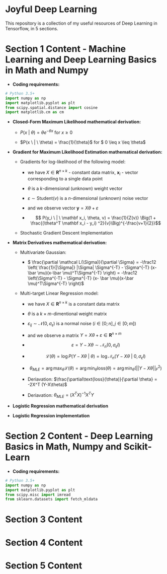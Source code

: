 <style TYPE="text/css">
code.has-jax {font: inherit; font-size: 100%; background: inherit; border: inherit;}
</style>
<script type="text/x-mathjax-config">
MathJax.Hub.Config({
  tex2jax: {inlineMath: [['$','$'], ['\\(','\\)']]}
});
</script>
<script type="text/javascript" async src="path-to-mathjax/MathJax.js?config=TeX-AMS_CHTML"></script>
<script type="text/javascript" async
  src="https://cdnjs.cloudflare.com/ajax/libs/mathjax/2.7.0/MathJax.js?config=TeX-MML-AM_CHTML">
</script>




Joyful Deep Learning
=========================

This repository is a collection of my useful resources of Deep Learning in Tensorflow, in 5 sections.

# Section 1 Content - Machine Learning and Deep Learning Basics in Math and Numpy

* **Coding requirements:**

```python
# Python 3.5+
import numpy as np
import matplotlib.pyplot as plt
from scipy.spatial.distance import cosine
import matplotlib.cm as cm

```

* **Closed-Form Maximum Likelihood mathematical derivation:**

    + $P(x \ | \ \theta) = \theta e^{-\theta x}$ for $x \geq 0$

    + $P(x \ | \ \theta) = \frac{1}{\theta}$ for $ 0 \leq x \leq \theta$

* **Gradient for Maximum Likelihood Estimation mathematical derivation:**
    
    + Gradients for log-likelihood of the following model:

        - we have $X \in \mathbf R^{n \times k}$ - constant data matrix, $\mathbf x_i$ - vector corresponding to a single data point

        - $\theta$ is a $k$-dimensional (unknown) weight vector

        - $\varepsilon \sim \text{Student}(v)$ is a $n$-dimensional (unknown) noise vector

        - and we observe vector $\mathbf y = X\theta + \varepsilon$

        - $$ P(y_i \ | \ \mathbf x_i, \theta, v) = \frac{1}{Z(v)} \Big(1 + \frac{(\theta^T \mathbf x_i - y_i) ^2}{v}\Big)^{-\frac{v+1}{2}}$$

    + Stochastic Gradient Descent Implementation

* **Matrix Derivatives mathematical derivation:**
    
    + Multivariate Gaussian:

        - $ \frac{\partial \mathcal L(\Sigma)}{\partial \Sigma} = -\frac12 \left( \frac{1}{|\Sigma|} |\Sigma| \Sigma^{-T}  - \Sigma^{-T} (x- \bar \mu)(x-\bar \mu)^T\Sigma^{-T} \right) =  -\frac12 \left(\Sigma^{-T}  - \Sigma^{-T} (x- \bar \mu)(x-\bar \mu)^T\Sigma^{-T} \right)$

    + Multi-target Linear Regression model:

        - we have $X \in \mathbf R^{n \times k}$ is a constant data matrix

        - $\theta$ is a $k \times m$-dimentional weight matrix

        - $\varepsilon_{ij} \sim \mathcal N(0, \sigma_\epsilon)$ is a normal noise ($i \in [0; n], j \in [0;m]$)

        - and we observe a matrix $Y = X\theta + \varepsilon \in \mathbf R^{n \times m}$

        - $$\varepsilon = Y - X\theta \sim \mathcal N_n(0, \sigma_\epsilon I)$$

        - $$\mathcal L(\theta) = \log P(Y - X\theta \ | \ \theta) = \log \mathcal N_n(Y - X\theta \ | \ 0, \sigma_\epsilon I)$$

        - $$\theta_{MLE} = \arg \max_{\theta} \mathcal L(\theta) = \arg \min_{\theta} \text{loss}(\theta) = \arg \min_{\theta} \big( ||Y-X\theta||^2_F \big)$$

        - Deriavation: $\frac{\partial\text{loss}(\theta)}{\partial \theta} = -2X^T (Y-X\theta)$

        - Deriavation: 
        $\theta_{MLE} = (X^T X)^{-1} X^T Y$

* **Logistic Regression mathematical derivation**


* **Logistic Regression implementation**

# Section 2 Content - Deep Learning Basics in Math, Numpy and Scikit-Learn

* **Coding requirements:**

```python
# Python 3.5+
import numpy as np
import matplotlib.pyplot as plt
from scipy.misc import imread
from sklearn.datasets import fetch_mldata

```
# Section 3 Content 

# Section 4 Content 

# Section 5 Content 